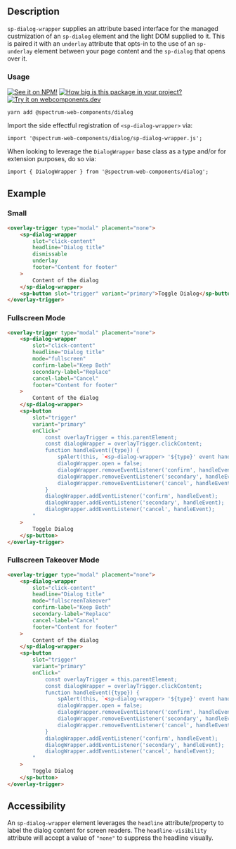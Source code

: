 ## Description

`sp-dialog-wrapper` supplies an attribute based interface for the managed custmization of an `sp-dialog` element and the light DOM supplied to it. This is paired it with an `underlay` attribute that opts-in to the use of an `sp-underlay` element between your page content and the `sp-dialog` that opens over it.

### Usage

[![See it on NPM!](https://img.shields.io/npm/v/@spectrum-web-components/dialog?style=for-the-badge)](https://www.npmjs.com/package/@spectrum-web-components/dialog)
[![How big is this package in your project?](https://img.shields.io/bundlephobia/minzip/@spectrum-web-components/dialog?style=for-the-badge)](https://bundlephobia.com/result?p=@spectrum-web-components/dialog)
[![Try it on webcomponents.dev](https://img.shields.io/badge/Try%20it%20on-webcomponents.dev-green?style=for-the-badge)](https://webcomponents.dev/edit/collection/fO75441E1Q5ZlI0e9pgq/MLYDVWpWhNxJZDW3Ywqq/src/index.ts)

```
yarn add @spectrum-web-components/dialog
```

Import the side effectful registration of `<sp-dialog-wrapper>` via:

```
import '@spectrum-web-components/dialog/sp-dialog-wrapper.js';
```

When looking to leverage the `DialogWrapper` base class as a type and/or for extension purposes, do so via:

```
import { DialogWrapper } from '@spectrum-web-components/dialog';
```

## Example

### Small

```html
<overlay-trigger type="modal" placement="none">
    <sp-dialog-wrapper
        slot="click-content"
        headline="Dialog title"
        dismissable
        underlay
        footer="Content for footer"
    >
        Content of the dialog
    </sp-dialog-wrapper>
    <sp-button slot="trigger" variant="primary">Toggle Dialog</sp-button>
</overlay-trigger>
```

### Fullscreen Mode

```html
<overlay-trigger type="modal" placement="none">
    <sp-dialog-wrapper
        slot="click-content"
        headline="Dialog title"
        mode="fullscreen"
        confirm-label="Keep Both"
        secondary-label="Replace"
        cancel-label="Cancel"
        footer="Content for footer"
    >
        Content of the dialog
    </sp-dialog-wrapper>
    <sp-button
        slot="trigger"
        variant="primary"
        onClick="
            const overlayTrigger = this.parentElement;
            const dialogWrapper = overlayTrigger.clickContent;
            function handleEvent({type}) {
                spAlert(this, `<sp-dialog-wrapper> '${type}' event handled.`);
                dialogWrapper.open = false;
                dialogWrapper.removeEventListener('confirm', handleEvent);
                dialogWrapper.removeEventListener('secondary', handleEvent);
                dialogWrapper.removeEventListener('cancel', handleEvent);
            }
            dialogWrapper.addEventListener('confirm', handleEvent);
            dialogWrapper.addEventListener('secondary', handleEvent);
            dialogWrapper.addEventListener('cancel', handleEvent);
        "
    >
        Toggle Dialog
    </sp-button>
</overlay-trigger>
```

### Fullscreen Takeover Mode

```html
<overlay-trigger type="modal" placement="none">
    <sp-dialog-wrapper
        slot="click-content"
        headline="Dialog title"
        mode="fullscreenTakeover"
        confirm-label="Keep Both"
        secondary-label="Replace"
        cancel-label="Cancel"
        footer="Content for footer"
    >
        Content of the dialog
    </sp-dialog-wrapper>
    <sp-button
        slot="trigger"
        variant="primary"
        onClick="
            const overlayTrigger = this.parentElement;
            const dialogWrapper = overlayTrigger.clickContent;
            function handleEvent({type}) {
                spAlert(this, `<sp-dialog-wrapper> '${type}' event handled.`);
                dialogWrapper.open = false;
                dialogWrapper.removeEventListener('confirm', handleEvent);
                dialogWrapper.removeEventListener('secondary', handleEvent);
                dialogWrapper.removeEventListener('cancel', handleEvent);
            }
            dialogWrapper.addEventListener('confirm', handleEvent);
            dialogWrapper.addEventListener('secondary', handleEvent);
            dialogWrapper.addEventListener('cancel', handleEvent);
        "
    >
        Toggle Dialog
    </sp-button>
</overlay-trigger>
```

## Accessibility

An `sp-dialog-wrapper` element leverages the `headline` attribute/property to label the dialog content for screen readers. The `headline-visibility` attribute will accept a value of `"none"` to suppress the headline visually.
